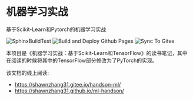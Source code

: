 # 机器学习实战
基于Scikit-Learn和Pytorch的机器学习实战

![SphinxBuildTest](https://github.com/ShawnZhang31/ml-handson/workflows/SphinxBuildTest/badge.svg?branch=dev) ![Build and Deploy Github Pages](https://github.com/ShawnZhang31/ml-handson/workflows/Build%20and%20Deploy%20Github%20Pages/badge.svg?branch=main) ![Sync To Gitee](https://github.com/ShawnZhang31/ml-handson/workflows/Sync%20To%20Gitee/badge.svg?branch=main)

本项目是《机器学习实战：基于Scikit-Learn和TensorFlow》的读书笔记，其中在阅读的时候将其中的TensorFlow部分修改为了PyTorch的实现。

该文档的线上阅读:  
- https://shawnzhang31.gitee.io/handson-ml/
- https://shawnzhang31.github.io/ml-handson/
